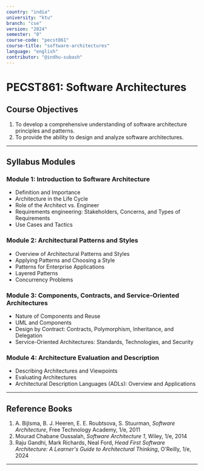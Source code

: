 ```yaml
---
country: "india"
university: "ktu"
branch: "cse"
version: "2024"
semester: "8"
course-code: "pecst861"
course-title: "software-architectures"
language: "english"
contributor: "@indhu-subash"
---
```


# PECST861: Software Architectures

## Course Objectives

1. To develop a comprehensive understanding of software architecture principles and patterns.  
2. To provide the ability to design and analyze software architectures.  

---

## Syllabus Modules

### Module 1: Introduction to Software Architecture  
- Definition and Importance  
- Architecture in the Life Cycle  
- Role of the Architect vs. Engineer  
- Requirements engineering: Stakeholders, Concerns, and Types of Requirements  
- Use Cases and Tactics  

### Module 2: Architectural Patterns and Styles  
- Overview of Architectural Patterns and Styles  
- Applying Patterns and Choosing a Style  
- Patterns for Enterprise Applications  
- Layered Patterns  
- Concurrency Problems  

### Module 3: Components, Contracts, and Service-Oriented Architectures  
- Nature of Components and Reuse  
- UML and Components  
- Design by Contract: Contracts, Polymorphism, Inheritance, and Delegation  
- Service-Oriented Architectures: Standards, Technologies, and Security  

### Module 4: Architecture Evaluation and Description  
- Describing Architectures and Viewpoints  
- Evaluating Architectures  
- Architectural Description Languages (ADLs): Overview and Applications  

---

## Reference Books

1. A. Bijlsma, B. J. Heeren, E. E. Roubtsova, S. Stuurman, *Software Architecture*, Free Technology Academy, 1/e, 2011  
2. Mourad Chabane Oussalah, *Software Architecture 1*, Wiley, 1/e, 2014  
3. Raju Gandhi, Mark Richards, Neal Ford, *Head First Software Architecture: A Learner's Guide to Architectural Thinking*, O'Reilly, 1/e, 2024  

---

